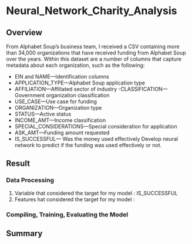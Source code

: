 # Neural_Network_Charity_Analysis
## Overview

   From Alphabet Soup’s business team, I received a CSV containing more than 34,000 organizations that have received funding from Alphabet Soup over the years. Within this dataset are a number of columns that capture metadata about each organization, such as the following:

- EIN and NAME—Identification columns
- APPLICATION_TYPE—Alphabet Soup application type
- AFFILIATION—Affiliated sector of industry
-CLASSIFICATION—Government organization classification
- USE_CASE—Use case for funding
- ORGANIZATION—Organization type
- STATUS—Active status
- INCOME_AMT—Income classification
- SPECIAL_CONSIDERATIONS—Special consideration for application
- ASK_AMT—Funding amount requested
- IS_SUCCESSFUL— Was the money used effectively
Develop neural network to predict if the funding was used effectively or not. 
## Result
### Data Processing
1. Variable that considered the target for my model : IS_SUCCESSFUL
2. Features hat considered the target for my model :
### Compiling, Training, Evaluating the Model
## Summary
